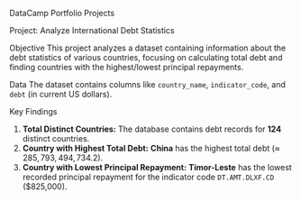 DataCamp Portfolio Projects

Project: Analyze International Debt Statistics

Objective
This project analyzes a dataset containing information about the debt statistics of various countries, focusing on calculating total debt and finding countries with the highest/lowest principal repayments.

Data
The dataset contains columns like `country_name`, `indicator_code`, and `debt` (in current US dollars).

Key Findings
1. **Total Distinct Countries:** The database contains debt records for **124** distinct countries.
2. **Country with Highest Total Debt:** **China** has the highest total debt ($\approx$ $285,793,494,734.2$).
3. **Country with Lowest Principal Repayment:** **Timor-Leste** has the lowest recorded principal repayment for the indicator code `DT.AMT.DLXF.CD` ($825,000).
